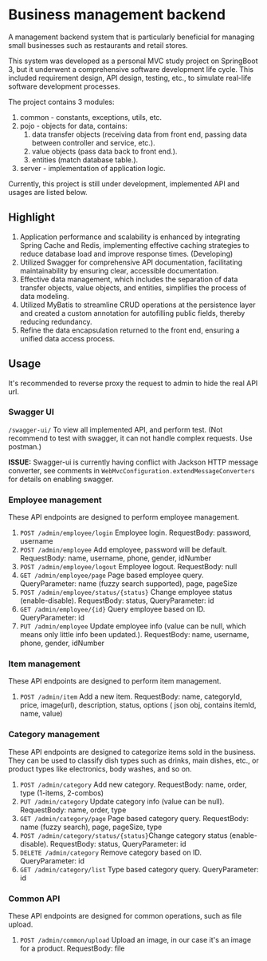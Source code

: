# Business management backend

A management backend system that is particularly beneficial for managing small businesses such as restaurants and retail
stores.

This system was developed as a personal MVC study project on SpringBoot 3, but it underwent a comprehensive software
development life cycle.
This included requirement design, API design, testing, etc., to simulate real-life software development processes.

The project contains 3 modules:

1. common - constants, exceptions, utils, etc.
2. pojo - objects for data, contains:
    1. data transfer objects (receiving data from front end, passing data between controller and service, etc.).
    2. value objects (pass data back to front end.).
    3. entities (match database table.).
3. server - implementation of application logic.

Currently, this project is still under development, implemented API and usages are listed below.

## Highlight

1. Application performance and scalability is enhanced by integrating Spring Cache and Redis, implementing effective
   caching strategies to reduce database load and improve response times. (Developing)
2. Utilized Swagger for comprehensive API documentation, facilitating maintainability by ensuring clear, accessible
   documentation.
3. Effective data management, which includes the separation of data transfer objects, value objects, and entities,
   simplifies the process of data modeling.
4. Utilized MyBatis to streamline CRUD operations at the persistence layer and created a custom annotation for
   autofilling public fields, thereby reducing redundancy.
5. Refine the data encapsulation returned to the front end, ensuring a unified data access process.

## Usage

It's recommended to reverse proxy the request to admin to hide the real API url.

### Swagger UI

`/swagger-ui/` To view all implemented API, and perform test. (Not recommend to test with swagger, it can not handle
complex requests. Use postman.)

**ISSUE:** Swagger-ui is currently having conflict with Jackson HTTP message converter, see comments
in `WebMvcConfiguration.extendMessageConverters` for details on enabling swagger.

### Employee management

These API endpoints are designed to perform employee management.

1. `POST /admin/employee/login` Employee login. RequestBody: password, username
2. `POST /admin/employee` Add employee, password will be default. RequestBody: name, username, phone, gender, idNumber
3. `POST /admin/employee/logout` Employee logout. RequestBody: null
4. `GET /admin/employee/page` Page based employee query. QueryParameter: name (fuzzy search supported), page, pageSize
5. `POST /admin/employee/status/{status}` Change employee status (enable-disable). RequestBody: status, QueryParameter:
   id
6. `GET /admin/employee/{id}` Query employee based on ID. QueryParameter: id
7. `PUT /admin/employee` Update employee info (value can be null, which means only little info been updated.).
   RequestBody: name, username, phone, gender, idNumber

### Item management

These API endpoints are designed to perform item management.

1. `POST /admin/item` Add a new item. RequestBody: name, categoryId, price, image(url), description, status, options (
   json obj, contains itemId, name, value)

### Category management

These API endpoints are designed to categorize items sold in the business. They can be used to classify dish types such
as drinks, main dishes, etc., or product types like electronics, body washes, and so on.

1. `POST /admin/category` Add new category. RequestBody: name, order, type (1-items, 2-combos)
2. `PUT /admin/category` Update category info (value can be null). RequestBody: name, order, type
3. `GET /admin/category/page` Page based category query. RequestBody: name (fuzzy search), page, pageSize, type
4. `POST /admin/category/status/{status}`Change category status (enable-disable). RequestBody: status, QueryParameter:
   id
5. `DELETE /admin/category` Remove category based on ID. QueryParameter: id
6. `GET /admin/category/list` Type based category query. QueryParameter: id

### Common API

These API endpoints are designed for common operations, such as file upload.

1. `POST /admin/common/upload` Upload an image, in our case it's an image for a product. RequestBody: file